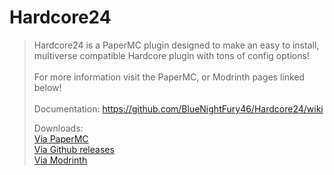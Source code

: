 ﻿# Hardcore24
> Hardcore24 is a PaperMC plugin designed to make an easy to install,
multiverse compatible Hardcore plugin with tons of config options!
><br><br>For more information visit the PaperMC, or Modrinth pages linked below!
><br><br>Documentation: https://github.com/BlueNightFury46/Hardcore24/wiki
> 
>Downloads:
> <br> [Via PaperMC](https://hangar.papermc.io/BlueNightFury46/Hardcore24)
> <br> [Via Github releases](https://github.com/BlueNightFury46/Hardcore24/releases)
> <br> [Via Modrinth](https://modrinth.com/plugin/hardcore24)
